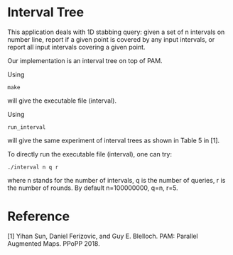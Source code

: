 # Interval Tree

This application deals with 1D stabbing query: given a set of n intervals on number line, report if a given point is covered by any input intervals, or report all input intervals covering a given point.

Our implementation is an interval tree on top of PAM.

Using 

```
make
```

will give the executable file (interval).

Using

```
run_interval
```
will give the same experiment of interval trees as shown in Table 5 in [1]. 

To directly run the executable file (interval), one can try:

```
./interval n q r
```

where n stands for the number of intervals, q is the number of queries, r is the number of rounds. By default n=100000000, q=n, r=5.

# Reference
[1] Yihan Sun, Daniel Ferizovic, and Guy E. Blelloch. PAM: Parallel Augmented Maps. PPoPP 2018. 
